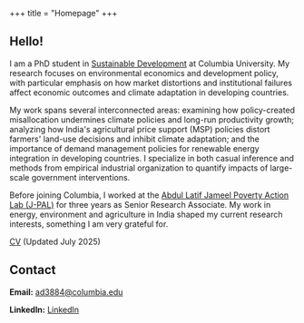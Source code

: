 +++
title = "Homepage"
+++

## Hello!

I am a PhD student in [Sustainable Development](https://www.sipa.columbia.edu/sipa-education/phd-sustainable-development) at Columbia University. My research focuses on environmental economics and development policy, with particular emphasis on how market distortions and institutional failures affect economic outcomes and climate adaptation in developing countries.

My work spans several interconnected areas: examining how policy-created misallocation undermines climate policies and long-run productivity growth; analyzing how India's agricultural price support (MSP) policies distort farmers' land-use decisions and inhibit climate adaptation; and the importance of demand management policies for renewable energy integration in developing countries. I specialize in both casual inference and methods from empirical industrial organization to quantify impacts of large-scale government interventions.

Before joining Columbia, I worked at the [Abdul Latif Jameel Poverty Action Lab (J-PAL)](https://www.povertyactionlab.org/) for three years as Senior Research Associate. My work in energy, environment and agriculture in India shaped my current research interests, something I am very grateful for.

[CV](https://www.dropbox.com/scl/fi/f56auvp4aiuffdg52wi16/Abhishek_Deshwal_CV.pdf?rlkey=d3ka5xthtd4zpekum1ilartzc&st=0v0xsqsh&dl=0) (Updated July 2025)

<div id="contact">

## Contact

**Email:** [ad3884@columbia.edu](mailto:ad3884@columbia.edu)

**LinkedIn:** [LinkedIn](https://www.linkedin.com/in/abhishek-deshwal-215535b4)
